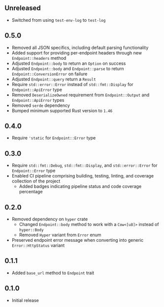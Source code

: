 Unreleased
----------
- Switched from using `test-env-log` to `test-log`


0.5.0
-----
- Removed all JSON specifics, including default parsing functionality
- Added support for providing per-endpoint headers through new
  `Endpoint::headers` method
- Adjusted `Endpoint::body` to return an `Option` on success
- Adjusted `Endpoint::body` and `Endpoint::parse` to return
  `Endpoint::ConversionError` on failure
- Adjusted `Endpoint::query` return a `Result`
- Require `std::error::Error` instead of `std::fmt::Display` for
  `Endpoint::ApiError` type
- Removed `DeserializeOwned` requirement from `Endpoint::Output` and
  `Endpoint::ApiError` types
- Removed `serde` dependency
- Bumped minimum supported Rust version to `1.46`


0.4.0
-----
- Require `'static` for `Endpoint::Error` type


0.3.0
-----
- Require `std::fmt::Debug`, `std::fmt::Display`, and
  `std::error::Error` for `Endpoint::Error` type
- Enabled CI pipeline comprising building, testing, linting, and
  coverage collection of the project
  - Added badges indicating pipeline status and code coverage percentage


0.2.0
-----
- Removed dependency on `hyper` crate
  - Changed `Endpoint::body` method to work with a `Cow<[u8]>` instead
    of `hyper::Body`
  - Removed `Hyper` variant from `Error` enum
- Preserved endpoint error message when converting into generic
  `Error::HttpStatus` variant


0.1.1
-----
- Added `base_url` method to `Endpoint` trait


0.1.0
-----
- Initial release
